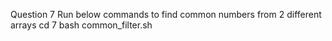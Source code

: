 Question 7 
Run below commands to find common numbers from 2 different arrays
cd 7 
bash common_filter.sh